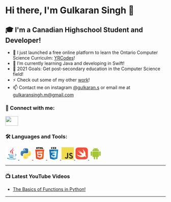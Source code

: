 # Hi there, I'm Gulkaran Singh 👋
## 🎓 I'm a Canadian Highschool Student and Developer!

- 🍁 I just launched a free online platform to learn the Ontario Computer Science Curriculm: [YRCodes][course]!
- 📲 I’m currently learning Java and developing in Swift!
- 🎯 2021 Goals: Get post-secondary education in the Computer Science field!
- ⚡ Check out some of my other [work][repos]!
- 📫 Contact me on instagram [@gulkaran.s][instagram] or email me at gulkaransingh.m@gmail.com

### 🔗 Connect with me:

<a href="https://instagram.com/gulkaran.s/" target="blank"><img align="center" src="https://raw.githubusercontent.com/rahuldkjain/github-profile-readme-generator/master/src/images/icons/Social/instagram.svg" height="30" width="40" /></a>


### 🛠️ Languages and Tools:

<p align="left"><a href="https://www.java.com/en/" target="_blank"> <img src="https://raw.githubusercontent.com/devicons/devicon/master/icons/java/java-original.svg" alt="java" width="40" height="40"/> </a>
<a href="https://www.python.org" target="_blank"> <img src="https://raw.githubusercontent.com/devicons/devicon/master/icons/python/python-original.svg" alt="python" width="40" height="40"/> </a>
<a href="https://www.w3.org/html/" target="_blank"> <img src="https://raw.githubusercontent.com/devicons/devicon/master/icons/html5/html5-original-wordmark.svg" alt="html5" width="40" height="40"/> </a>
<a href="https://www.w3schools.com/css/" target="_blank"> <img src="https://raw.githubusercontent.com/devicons/devicon/master/icons/css3/css3-original-wordmark.svg" alt="css3" width="40" height="40"/> </a>
<a href="https://developer.mozilla.org/en-US/docs/Web/JavaScript" target="_blank"> <img src="https://raw.githubusercontent.com/devicons/devicon/master/icons/javascript/javascript-original.svg" alt="javascript" width="40" height="40"/> </a>
<a href="https://developer.apple.com/swift/" target="_blank"> <img src="https://raw.githubusercontent.com/devicons/devicon/master/icons/swift/swift-original.svg" alt="swift" width="40" height="40"/> </a>
<a href="https://developer.android.com/studio" target="_blank"> <img src="https://raw.githubusercontent.com/devicons/devicon/master/icons/android/android-original.svg" alt="swift" width="40" height="40"/> </a> </p>

---

### 📺 Latest YouTube Videos

<!-- YOUTUBE:START -->

- [The Basics of Functions in Python!](https://www.youtube.com/watch?v=z6O2MfstMHc)
<!-- YOUTUBE:END -->

---

[website]: https://codeSTACKr.com
[course]: https://yrcodes.ca
[repos]: https://github.com/gulkaran?tab=repositories
[youtube]: https://www.youtube.com/channel/UCbc177lD4Z2Rx_C8CTGVa2g
[instagram]: https://www.instagram.com/gulkaran.s/
[python]: https://www.youtube.com/watch?v=z6O2MfstMHc&list=PLXx0S2Y00GvLJ0Q8ZsI40ISU0Hevkg9bP
